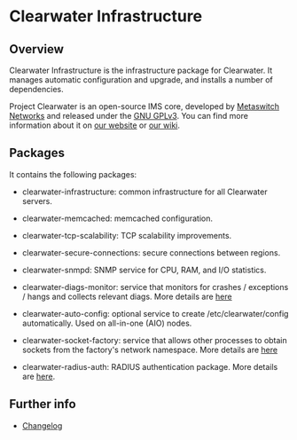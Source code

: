 Clearwater Infrastructure
=========================

Overview
--------

Clearwater Infrastructure is the infrastructure package for
Clearwater. It manages automatic configuration and upgrade, and
installs a number of dependencies.

Project Clearwater is an open-source IMS core, developed by [Metaswitch Networks](http://www.metaswitch.com) and released under the [GNU GPLv3](http://www.projectclearwater.org/download/license/). You can find more information about it on [our website](http://www.projectclearwater.org/) or [our wiki](http://clearwater.readthedocs.org/en/latest/).

Packages
--------

It contains the following packages:

* clearwater-infrastructure: common infrastructure for all Clearwater
  servers.

* clearwater-memcached: memcached configuration.

* clearwater-tcp-scalability: TCP scalability improvements.

* clearwater-secure-connections: secure connections between regions.

* clearwater-snmpd: SNMP service for CPU, RAM, and I/O statistics.

* clearwater-diags-monitor: service that monitors for crashes / exceptions / hangs and collects relevant diags.  More details are [here](clearwater-diags-monitor.md)

* clearwater-auto-config: optional service to create /etc/clearwater/config
  automatically.  Used on all-in-one (AIO) nodes.

* clearwater-socket-factory: service that allows other processes to obtain sockets from the factory's network namespace. More details are [here](clearwater-socket-factory.md)

* clearwater-radius-auth: RADIUS authentication package. More details are [here](http://clearwater.readthedocs.io/en/latest/Radius_Authentication.html).

Further info
------------
* [Changelog](CHANGELOG.md)
